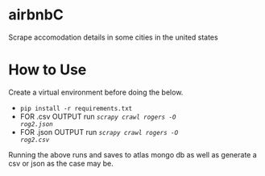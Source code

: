 # airbnbC
Scrape accomodation details in some cities in the united states

# How to Use
Create a virtual environment before doing the below.
- <code>pip install -r requirements.txt</code>
- FOR .csv OUTPUT run <code>*scrapy crawl rogers -O rog2.json*</code>
- FOR .json OUTPUT run <code>*scrapy crawl rogers -O rog2.csv*</code>

Running the above runs and saves to atlas mongo db as well as generate a csv or json as the case may be.
